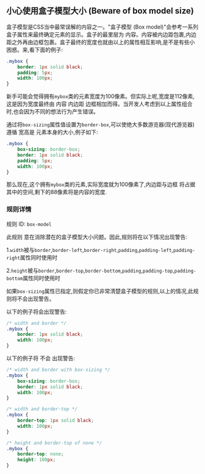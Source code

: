 ## 小心使用盒子模型大小 (Beware of box model size)

盒子模型是CSS当中最常误解的内容之一。"盒子模型 (Box model)"会参考一系列盒子属性来最终确定元素的显示。盒子的最里层为 内容。内容被内边距包裹,内边距之外再由边框包裹。盒子最终的宽度也就由以上的属性相互影响,是不是有些小困惑。来,看下面的例子:

```css
.mybox {
    border: 1px solid black;
    padding: 5px;
    width: 100px;
}
```

新手可能会觉得拥有`mybox`类的元素宽度为100像素。但实际上呢,宽度是112像素,这是因为宽度最终由 内容 内边距 边框相加而得。当开发人考虑到以上属性组合时,也会因为不同的想法行为产生错误。

通过将`box-sizing`属性值设置为`border-box`,可以使绝大多数游览器(现代游览器)遵循 宽高是 元素本身的大小,例子如下:

```css
.mybox {
    box-sizing: border-box;
    border: 1px solid black;
    padding: 5px;
    width: 100px;
}
```

那么现在,这个拥有`mybox`类的元素,实际宽度就为100像素了,内边距与边框 将占据其中的空间,剩下的88像素将是内容的宽度.

### 规则详情

规则 ID: `box-model`

此规则 意在消除潜在的盒子模型大小问题。因此,规则将在以下情况出现警告:

1.`width`被与`border`,`border-left`,`border-right`,`padding`,`padding-left`,`padding-right`属性同时使用时

2.`height`被与`border`,`border-top`,`border-bottom`,`padding`,`padding-top`,`padding-bottom`属性同时使用时

如果`box-sizing`属性已指定,则假定你已非常清楚盒子模型的规则,以上的情况,此规则将不会出现警告。

以下的例子将会出现警告:

```css
/* width and border */
.mybox {
    border: 1px solid black;
    width: 100px;
}
```

以下的例子将 不会 出现警告:

```css
/* width and border with box-sizing */
.mybox {
    box-sizing: border-box;
    border: 1px solid black;
    width: 100px;
}

/* width and border-top */
.mybox {
    border-top: 1px solid black;
    width: 100px;
}

/* height and border-top of none */
.mybox {
    border-top: none;
    height: 100px;
}
```

